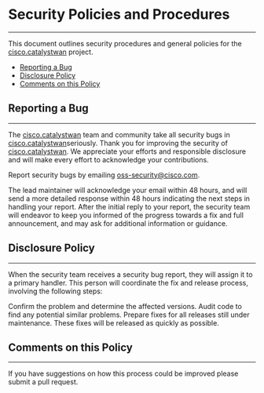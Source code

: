 # Security Policies and Procedures

---

This document outlines security procedures and general policies for the [cisco.catalystwan](git@github.com:cisco-open/ansible-collection-catalystwan.git) project.

- [Reporting a Bug](#reporting-a-bug)
- [Disclosure Policy](#disclosure-policy)
- [Comments on this Policy](#comments-on-this-policy)

## Reporting a Bug

---

The [cisco.catalystwan](git@github.com:cisco-open/ansible-collection-catalystwan.git) team and community take all security bugs in [cisco.catalystwan](git@github.com:cisco-open/ansible-collection-catalystwan.git)seriously. Thank you for improving the security of [cisco.catalystwan](git@github.com:cisco-open/ansible-collection-catalystwan.git). We appreciate your efforts and responsible disclosure and will make every effort to acknowledge your contributions.

Report security bugs by emailing oss-security@cisco.com.

The lead maintainer will acknowledge your email within 48 hours, and will send a more detailed response within 48 hours indicating the next steps in handling your report. After the initial reply to your report, the security team will endeavor to keep you informed of the progress towards a fix and full announcement, and may ask for additional information or guidance.

## Disclosure Policy

---

When the security team receives a security bug report, they will assign it to a primary handler. This person will coordinate the fix and release process, involving the following steps:

Confirm the problem and determine the affected versions.
Audit code to find any potential similar problems.
Prepare fixes for all releases still under maintenance. These fixes will be released as quickly as possible.

## Comments on this Policy

---

If you have suggestions on how this process could be improved please submit a pull request.

